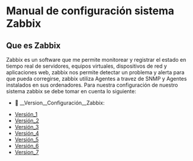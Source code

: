 # Manual de configuración sistema Zabbix
## Que es Zabbix
Zabbix es un software que me permite monitorear y registrar el estado en tiempo real de servidores, equipos virtuales, dispositivos de red y aplicaciones web, zabbix nos permite detectar un problema y alerta para que pueda corregirse, zabbix utiliza Agentes a travez de SNMP y Agentes instalados en sus ordenadores.
Para nuestra configuración de nuestro sistema zabbix se debe tomar en cuenta lo siguiente:
- :file_folder: __Version__Configuración__Zabbix:
+ [Versión_1](Instalacion_SO_Debian.pdf)
+ [Versión_2](Base_de_datos_Backend_de_Zabbix.pdf)
+ [Versión_3](Configuración_de_Dispositivos_Hardware.pdf)
+ [Versión_4](CONFIGURACION_DE_SERVIDOR_ZABBIX_CON_MICROTIK.pdf)
+ [Versión_5](Configuración_TpLink_SNMP.pdf)
+ [Versión_6](Topologia_de_la_Red.pdf)
+ [Version_7](subnetting_Ip_computo.pdf)
